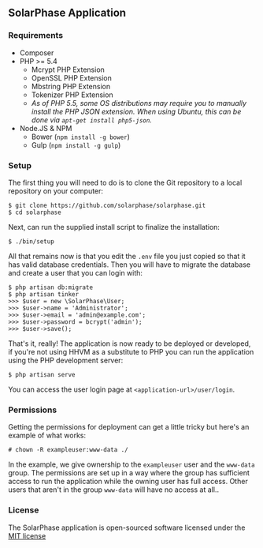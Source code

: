 ## SolarPhase Application

### Requirements

* Composer
* PHP >= 5.4
  * Mcrypt PHP Extension
  * OpenSSL PHP Extension
  * Mbstring PHP Extension
  * Tokenizer PHP Extension
  * _As of PHP 5.5, some OS distributions may require you to manually install
the PHP JSON extension. When using Ubuntu, this can be done via `apt-get install
php5-json`._
* Node.JS & NPM
  * Bower (`npm install -g bower`)
  * Gulp (`npm install -g gulp`)

### Setup

The first thing you will need to do is to clone the Git repository to a local
repository on your computer:

    $ git clone https://github.com/solarphase/solarphase.git
    $ cd solarphase

Next, can run the supplied install script to finalize the installation:

    $ ./bin/setup

All that remains now is that you edit the `.env` file you just copied so that it
has valid database credentials. Then you will have to migrate the database and
create a user that you can login with:

    $ php artisan db:migrate
    $ php artisan tinker
    >>> $user = new \SolarPhase\User;
    >>> $user->name = 'Administrator';
    >>> $user->email = 'admin@example.com';
    >>> $user->password = bcrypt('admin');
    >>> $user->save();

That's it, really! The application is now ready to be deployed or developed, if
you're not using HHVM as a substitute to PHP you can run the application using
the PHP development server:

    $ php artisan serve

You can access the user login page at `<application-url>/user/login`.

### Permissions

Getting the permissions for deployment can get a little tricky but here's an
example of what works:

    # chown -R exampleuser:www-data ./

In the example, we give ownership to the `exampleuser` user and the `www-data`
group. The permissions are set up in a way where the group has sufficient access
to run the application while the owning user has full access. Other users that
aren't in the group `www-data` will have no access at all..

### License

The SolarPhase application is open-sourced software licensed under the
[MIT license](http://opensource.org/licenses/MIT)
